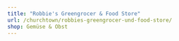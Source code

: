 ```yaml
---
title: "Robbie's Greengrocer & Food Store"
url: /churchtown/robbies-greengrocer-und-food-store/
shop: Gemüse & Obst
---
```

